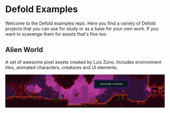 # Defold Examples

Welcome to the Defold examples repo. Here you find a variety of Defold projects that you can use for study or as a base for your own work. If you want to scavenge them for assets that's fine too.

## Alien World

A set of awesome pixel assets created by Luis Zuno. Includes environment tiles, animated characters, creatures and UI elements.

![Alien World](alien_world/preview.png?raw=true)

